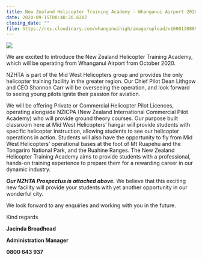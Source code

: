 ```yaml
---
title: New Zealand Helicopter Training Academy - Whanganui Airport 2020
date: 2020-09-15T00:48:20.630Z
closing_date: ""
file: https://res.cloudinary.com/whanganuihigh/image/upload/v1600130889/Careers%20and%20Vocational/15.09.2020_-_NZHTA_Prospectus.pdf
---
```

![](https://res.cloudinary.com/whanganuihigh/image/upload/v1600130887/Careers%20and%20Vocational/15.09.2020_-_Midwest_Helicopters.png)

We are excited to introduce the New Zealand Helicopter Training Academy, which will be operating from Whanganui Airport from October 2020.

NZHTA is part of the Mid West Helicopters group and provides the only helicopter training facility in the greater region. Our Chief Pilot Dean Lithgow and CEO Shannon Carr will be overseeing the operation, and look forward to seeing young pilots ignite their passion for aviation.

We will be offering Private or Commercial Helicopter Pilot Licences, operating alongside NZICPA (New Zealand International Commercial Pilot Academy) who will provide ground theory courses. Our purpose built classroom here at Mid West Helicopters’ hangar will provide students with specific helicopter instruction, allowing students to see our helicopter operations in action. Students will also have the opportunity to fly from Mid West Helicopters’ operational bases at the foot of Mt Ruapehu and the Tongariro National Park, and the Ruahine Ranges. The New Zealand Helicopter Training Academy aims to provide students with a professional, hands-on training experience to prepare them for a rewarding career in our dynamic industry.

***Our NZHTA Prospectus is attached above.*** We believe that this exciting new facility will provide your students with yet another opportunity in our wonderful city.

We look forward to any enquiries and working with you in the future.

Kind regards

**Jacinda Broadhead**

**Administration Manager**

**0800 643 937**